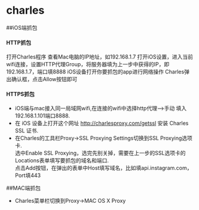# charles
##iOS端抓包

#### HTTP抓包
打开Charles程序
查看Mac电脑的IP地址，如192.168.1.7
打开iOS设置，进入当前wifi连接，设置HTTP代理Group，将服务器填为上一步中获得的IP，即192.168.1.7，端口填8888
iOS设备打开你要抓包的app进行网络操作
Charles弹出确认框，点击Allow按钮即可


#### HTTPS抓包
- iOS端与mac接入同一局域网wifi,在连接的wifi中选择http代理-->手动 填入192.168.1.101端口8888.<br>
- 在 iOS 设备上打开这个网址 http://charlesproxy.com/getssl 安装 Charles SSL 证书.<br>
- 在Charles的工具栏Proxy->SSL Proxying Settings切换到SSL Proxying选项卡.<br>选中Enable SSL Proxying，选完先别关掉，需要在上一步的SSL选项卡的Locations表单填写要抓包的域名和端口.<br>点击Add按钮，在弹出的表单中Host填写域名，比如填api.instagram.com，Port填443

##MAC端抓包
- Charles菜单栏切换到Proxy->MAC OS X Proxy